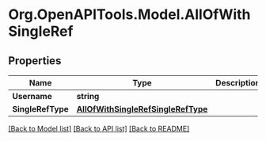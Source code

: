
# Org.OpenAPITools.Model.AllOfWithSingleRef

## Properties

Name | Type | Description | Notes
------------ | ------------- | ------------- | -------------
**Username** | **string** |  | [optional] 
**SingleRefType** | [**AllOfWithSingleRefSingleRefType**](AllOfWithSingleRefSingleRefType.md) |  | [optional] 

[[Back to Model list]](../README.md#documentation-for-models)
[[Back to API list]](../README.md#documentation-for-api-endpoints)
[[Back to README]](../README.md)

